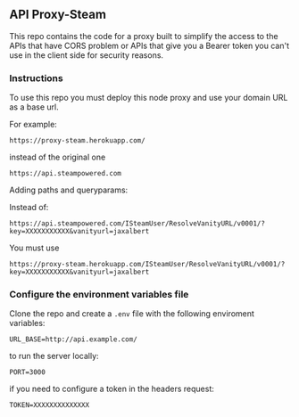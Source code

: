 ## API Proxy-Steam

This repo contains the code for a proxy built to simplify the access to the APIs that have CORS problem or APIs that give you a Bearer token you can't use in the client side for security reasons.

### Instructions

To use this repo you must deploy this node proxy and use your domain URL as a base url.

For example:

```
https://proxy-steam.herokuapp.com/
```

instead of the original one

```
https://api.steampowered.com
```

Adding paths and queryparams:

Instead of: 

```
https://api.steampowered.com/ISteamUser/ResolveVanityURL/v0001/?key=XXXXXXXXXXX&vanityurl=jaxalbert
```

You must use

```
https://proxy-steam.herokuapp.com/ISteamUser/ResolveVanityURL/v0001/?key=XXXXXXXXXXX&vanityurl=jaxalbert
```

### Configure the environment variables file

Clone the repo and create a ```.env``` file with the following enviroment variables: 

```
URL_BASE=http://api.example.com/
```

to run the server locally:

```
PORT=3000
```

if you need to configure a token in the headers request:

```
TOKEN=XXXXXXXXXXXXXX
```

